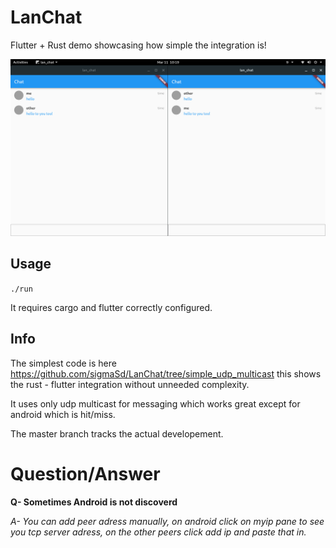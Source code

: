 # LanChat

Flutter + Rust demo showcasing how simple the integration is!


<img src="./lanchat.png">

## Usage
`./run`

It requires cargo and flutter correctly configured.

## Info

The simplest code is here https://github.com/sigmaSd/LanChat/tree/simple_udp_multicast this shows the rust - flutter integration without unneeded complexity.

It uses only udp multicast for messaging which works great except for android which is hit/miss.

The master branch tracks the actual developement.

# Question/Answer

**Q- Sometimes Android is not discoverd**

*A- You can add peer adress manually, on android click on myip pane to see you tcp server adress, on the other peers click add ip and paste that in.*
